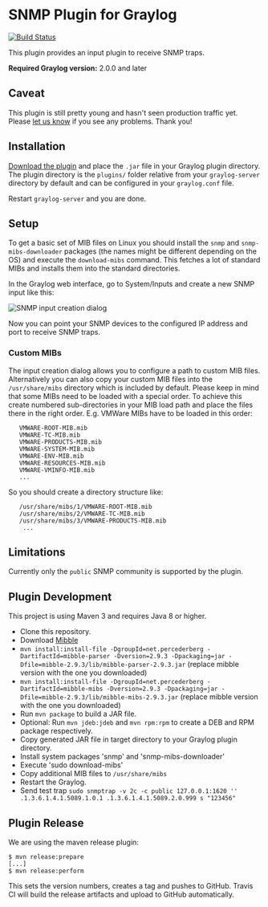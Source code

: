SNMP Plugin for Graylog
=======================

[![Build Status](https://travis-ci.org/Graylog2/graylog-plugin-snmp.svg)](https://travis-ci.org/Graylog2/graylog-plugin-snmp)

This plugin provides an input plugin to receive SNMP traps.

**Required Graylog version:** 2.0.0 and later

## Caveat

This plugin is still pretty young and hasn't seen production traffic yet. Please [let us know](/issues) if you see any problems. Thank you!

## Installation

[Download the plugin](https://github.com/Graylog2/graylog-plugin-snmp/releases)
and place the `.jar` file in your Graylog plugin directory. The plugin directory
is the `plugins/` folder relative from your `graylog-server` directory by default
and can be configured in your `graylog.conf` file.

Restart `graylog-server` and you are done.

## Setup

To get a basic set of MIB files on Linux you should install the `snmp` and `snmp-mibs-downloader` packages (the names might be different depending on the OS) and execute the `download-mibs` command. This fetches a lot of standard MIBs and installs them into the standard directories.

In the Graylog web interface, go to System/Inputs and create a new SNMP input like this:

![SNMP input creation dialog](https://github.com/Graylog2/graylog-plugin-snmp/blob/master/images/snmp-input-1.png)

Now you can point your SNMP devices to the configured IP address and port to receive SNMP traps.


### Custom MIBs

The input creation dialog allows you to configure a path to custom MIB files. Alternatively you can also copy your custom MIB files into the `/usr/share/mibs` directory which is included by default.
Please keep in mind that some MIBs need to be loaded with a special order. To achieve this create numbered sub-directories in your MIB load path and place the files there in the right order.
E.g. VMWare MIBs have to be loaded in this order:

```
   VMWARE-ROOT-MIB.mib 
   VMWARE-TC-MIB.mib 
   VMWARE-PRODUCTS-MIB.mib 
   VMWARE-SYSTEM-MIB.mib
   VMWARE-ENV-MIB.mib
   VMWARE-RESOURCES-MIB.mib
   VMWARE-VMINFO-MIB.mib
   ...
```

So you should create a directory structure like:

```
   /usr/share/mibs/1/VMWARE-ROOT-MIB.mib 
   /usr/share/mibs/2/VMWARE-TC-MIB.mib 
   /usr/share/mibs/3/VMWARE-PRODUCTS-MIB.mib
    ...
```

## Limitations

Currently only the `public` SNMP community is supported by the plugin.

## Plugin Development

This project is using Maven 3 and requires Java 8 or higher.

* Clone this repository.
* Download [Mibble](http://www.mibble.org/download/index.html)
* `mvn install:install-file -DgroupId=net.percederberg -DartifactId=mibble-parser -Dversion=2.9.3 -Dpackaging=jar -Dfile=mibble-2.9.3/lib/mibble-parser-2.9.3.jar` (replace mibble version with the one you downloaded)
* `mvn install:install-file -DgroupId=net.percederberg -DartifactId=mibble-mibs -Dversion=2.9.3 -Dpackaging=jar -Dfile=mibble-2.9.3/lib/mibble-mibs-2.9.3.jar` (replace mibble version with the one you downloaded)
* Run `mvn package` to build a JAR file.
* Optional: Run `mvn jdeb:jdeb` and `mvn rpm:rpm` to create a DEB and RPM package respectively.
* Copy generated JAR file in target directory to your Graylog plugin directory.
* Install system packages 'snmp' and 'snmp-mibs-downloader'
* Execute 'sudo download-mibs'
* Copy additional MIB files to `/usr/share/mibs`
* Restart the Graylog.
* Send test trap `sudo snmptrap -v 2c -c public 127.0.0.1:1620 '' .1.3.6.1.4.1.5089.1.0.1 .1.3.6.1.4.1.5089.2.0.999 s "123456"`

## Plugin Release

We are using the maven release plugin:

```
$ mvn release:prepare
[...]
$ mvn release:perform
```

This sets the version numbers, creates a tag and pushes to GitHub. Travis CI will build the release artifacts and upload to GitHub automatically.
